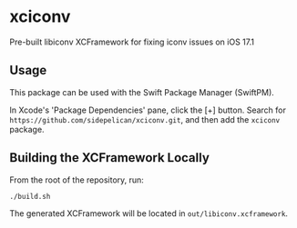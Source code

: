 # xciconv

Pre-built libiconv XCFramework for fixing iconv issues on iOS 17.1

## Usage

This package can be used with the Swift Package Manager (SwiftPM).

In Xcode's 'Package Dependencies' pane, click the [+] button. Search for `https://github.com/sidepelican/xciconv.git`, and then add the `xciconv` package.

## Building the XCFramework Locally

From the root of the repository, run:

```sh
./build.sh
```

The generated XCFramework will be located in `out/libiconv.xcframework`.
